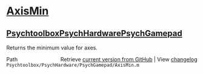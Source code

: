 # [AxisMin](AxisMin)
## [Psychtoolbox](Psychtoolbox)[PsychHardware](PsychHardware)[PsychGamepad](PsychGamepad)

Returns the minimum value for axes.   
  
  
  




<div class="code_header" style="text-align:right;">
  <span style="float:left;">Path&nbsp;&nbsp;</span> <span class="counter">Retrieve <a href=
  "https://raw.github.com/Psychtoolbox-3/Psychtoolbox-3/beta/Psychtoolbox/PsychHardware/PsychGamepad/AxisMin.m">current version from GitHub</a> | View <a href=
  "https://github.com/Psychtoolbox-3/Psychtoolbox-3/commits/beta/Psychtoolbox/PsychHardware/PsychGamepad/AxisMin.m">changelog</a></span>
</div>
<div class="code">
  <code>Psychtoolbox/PsychHardware/PsychGamepad/AxisMin.m</code>
</div>


